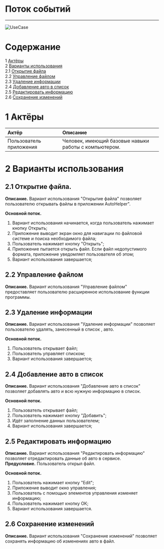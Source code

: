 # Поток событий
---

![UseCase](https://github.com/h1xxy/autohelper/blob/master/Diagrams/Use%20case/use.png)

# Содержание
1 [Актёры](#1) <br>
2 [Варианты использования](#2) <br>
2.1 [Открытие файла](#2.1) <br>
2.2 [Управление файлом](#2.2) <br>
2.3 [Удаление информации](#2.3) <br>
2.4 [Добавление авто в список](#2.4) <br>
2.5 [Редактировать информацию](#2.5) <br>
2.6 [Сохранение изменений](#2.6) <br>

<a name="1"/>

# 1 Актёры

| Актёр | Описание |
|:--|:--|
| Пользователь приложения | Человек, имеющий базовые навыки работы с компьютером. |

<a name="2"/>

# 2 Варианты использования

<a name="2.1"/>

## 2.1 Открытие файла.

**Описание.** Вариант использования "Открытие файла" позволяет пользователю открывать файлы в приложении AutoHelper".  

**Основной поток.**
1. Вариант использования начинается, когда пользователь нажимает кнопку Открыть;
2. Приложение выводит экран окно для навигации по файловой системе и поиска необходимого файла;
3. Пользователь нажимает кнопку "Открыть";
4. Приложение пытается открыть файл. Если файл недопустимого формата, приложение уведомляет пользователя об этом;
5. Вариант использования завершается;

<a name="2.2"/>

## 2.2 Управление файлом

**Описание.** Вариант использования "Управление файлом" предоставляет пользователю расширенное использование функции программы.  


<a name="2.3"/>

## 2.3 Удаление информации

**Описание.** Вариант использования "Удаление информации" позволяет пользователю удалять, занесенный в список , авто.

**Основной поток.**
1. Пользователь открывает файл;
2. Пользователь управляет списком;
3. Вариант использования завершается;

<a name="2.4"/>

## 2.4 Добавление авто в список

**Описание.** Вариант использования "Добавление авто в список" позволяет добавлять авто и всю нужную информацию в список.  

**Основной поток.**
1. Пользователь открывает файл;
2. Пользователь нажимает кнопку "Добавить";
3. Идёт заполнение данных пользователем;
4. Вариант использования завершается;

<a name="2.5"/>

## 2.5 Редактировать информацию

**Описание.** Вариант использования "Редактировать информацию" позволяет отредактировать данные об авто в сервисе.  
**Предусловие.** Пользователь открыл файл.

**Основной поток.**
1. Пользователь нажимает кнопку "Edit";
2. Приложение выводит окно управления;
3. Пользователь с помощью элементов управления изменяет информацию;
4. Пользователь нажимает кнопку ОК;
5. Вариант использования завершается.

<a name="2.6"/>

## 2.6 Сохранение изменений

**Описание.** Вариант использования "Сохранение изменений" позволяет сохранять информацию об изменениях авто в файл.


